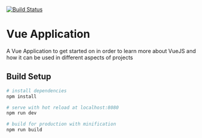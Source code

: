 [![Build Status](https://travis-ci.org/DeveloperWakeling/VuetifyApplication.svg?branch=dev)](https://travis-ci.org/DeveloperWakeling/VuetifyApplication)

# Vue Application

A Vue Application to get started on in order to learn more about VueJS and how it can be used in different aspects of projects

## Build Setup

``` bash
# install dependencies
npm install

# serve with hot reload at localhost:8080
npm run dev

# build for production with minification
npm run build
